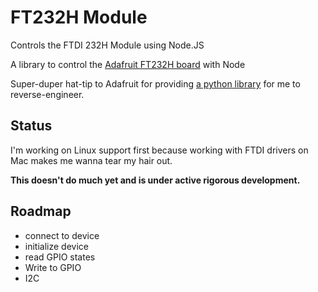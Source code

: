 # FT232H Module

Controls the FTDI 232H Module using Node.JS

A library to control the [Adafruit FT232H board](https://www.adafruit.com/products/2264?gclid=CKrzydKGidACFZaMaQoduLgHHg) with Node

Super-duper hat-tip to Adafruit for providing [a python library](https://github.com/adafruit/Adafruit_Python_GPIO/blob/master/Adafruit_GPIO/FT232H.py) for me to reverse-engineer.

## Status

I'm working on Linux support first because working with FTDI drivers on Mac
makes me wanna tear my hair out.

**This doesn't do much yet and is under active rigorous development.**

## Roadmap

* connect to device
* initialize device
* read GPIO states
* Write to GPIO
* I2C